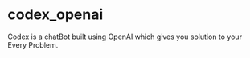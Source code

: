 # codex_openai


Codex  is a chatBot built using OpenAI which gives you solution to your Every Problem.

